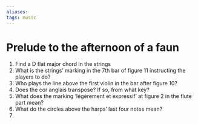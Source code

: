 ```yaml
---
aliases: 
tags: music
---
```

# Prelude to the afternoon of a faun

1. Find a D flat major chord in the strings
2. What is the strings’ marking in the 7th bar of figure 11 instructing the players to do?
3. Who plays the line above the first violin in the bar after figure 10?
4. Does the cor anglais transpose? If so, from what key?
5. What does the marking ‘légèrement et expressif’ at figure 2 in the flute part mean?
6. What do the circles above the harps’ last four notes mean?
7. 

